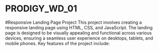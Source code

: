 # PRODIGY_WD_01

#Responsive Landing Page Project
This project involves creating a responsive landing page using HTML, CSS, and JavaScript. The landing page is designed to be visually appealing and functional across various devices, ensuring a seamless user experience on desktops, tablets, and mobile phones. Key features of the project include:
